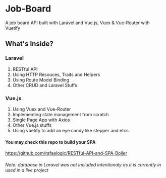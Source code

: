 # Job-Board
A job board API built with Laravel and Vue.js, Vuex &amp; Vue-Router with Vuetify

## What's Inside?
### Laravel
1. RESTful API
2. Using HTTP Resouces, Traits and Helpers
3. Using Route Model Binding
4. Other CRUD and Laravel Stuffs

### Vue.js
1. Using Vuex and Vue-Router
2. Implementing state management from scratch
3. Single Page App with Axios
4. Other Vue.js stuffs
5. Using vuetify to add an eye candy like stepper and etcs.


#### You may check this repo to build your SPA
https://github.com/rafaelogic/RESTful-API-and-SPA-Boiler


###### Note: database in Laravel was not included intentionaly as it is currently in used in a live project 
